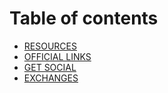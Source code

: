 # Table of contents

* [RESOURCES](README.md)
* [OFFICIAL LINKS](links.md)
* [GET SOCIAL](social.md)
* [EXCHANGES](exchanges.md)


